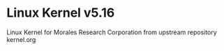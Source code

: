 # Linux Kernel v5.16
Linux Kernel for Morales Research Corporation from upstream repository kernel.org
